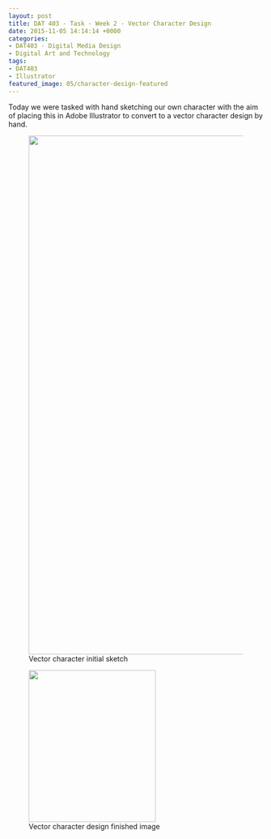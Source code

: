 ```yaml
---
layout: post
title: DAT 403 - Task - Week 2 - Vector Character Design
date: 2015-11-05 14:14:14 +0000
categories:
- DAT403 - Digital Media Design
- Digital Art and Technology
tags:
- DAT403
- Illustrator
featured_image: 05/character-design-featured
---
```

Today we were tasked with hand sketching our own character with the aim of placing this in Adobe Illustrator to convert to a vector character design by hand.

<div class="gallery">

<figure><a href="{{ site.baseurl }}/wp-content/uploads/2023/05/IMG_1618-scaled-1.jpg"><img src="https://res.cloudinary.com/circleseven/image/upload/q_auto,f_auto/05/IMG_1618-scaled-1" width="822" height="1024" alt="" loading="lazy"></a><figcaption>Vector character initial sketch</figcaption></figure>
<figure><a href="{{ site.baseurl }}/wp-content/uploads/2023/05/character-design.jpg"><img src="https://res.cloudinary.com/circleseven/image/upload/q_auto,f_auto/05/character-design" width="251" height="300" alt="" loading="lazy"></a><figcaption>Vector character design finished image</figcaption></figure>

</div>

